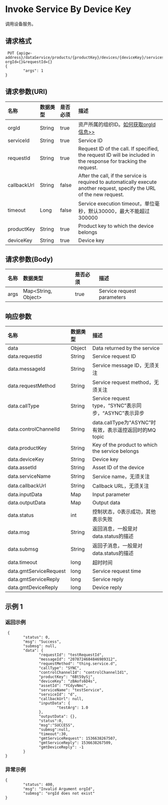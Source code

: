 # Invoke Service By Device Key

调用设备服务。

## 请求格式

```
 PUT {apigw-address}/dataService/products/{productKey}/devices/{deviceKey}/services/{serviceId}/invoke?orgId={}&requestId={}
{
        "args": 1
}
```

## 请求参数(URI)

| **名称**    | **数据类型** | **是否必须** | **描述**                                                                                                                     |
|:------------|:-------------|:-------------|:-----------------------------------------------------------------------------------------------------------------------------|
| orgId       | String       | true         | 资产所属的组织ID。[如何获取orgId信息>>](/docs/api/zh_CN/2.0.9/api_faqs#id-orgid-orgid)|
| serviceId   | String       | true         | Service ID                                                                                                                   |
| requestId   | String       | true         | Request ID of the call. If specified, the   request ID will be included in the response for tracking the request.            |
| callbackUrl | String       | false        | After the call, if the service is   required to automatically execute another request, specify the URL of the new   request. |
| timeout     | Long         | false        | Service execution timeout，单位毫秒，默认30000，最大不能超过300000                                                           |
| productKey  | String       | true         | Product key to which the device belongs                                                                                      |
| deviceKey   | String       | true         | Device key                                                                                                                   |

## 请求参数(Body)

| **名称** | **数据类型**        | **是否必须** | **描述**                   |
|:---------|:--------------------|:-------------|:---------------------------|
| args     | Map<String, Object> | true         | Service request parameters |



## 响应参数

| **名称**               | **数据类型** | **描述**                                               |
|:-----------------------|:-------------|:-------------------------------------------------------|
| data                   | Object       | Data returned by the service                           |
| data.requestId         | String       | Service request ID                                     |
| data.messageId         | String       | Service message ID，无须关注                           |
| data.requestMethod     | String       | Service request method，无须关注                       |
| data.callType          | String       | Service request type，“SYNC”表示同步，“ASYNC”表示异步  |
| data.controlChannelId  | String       | data.callType为“ASYNC”时有效，表示遥控返回时的MQ topic |
| data.productKey        | String       | Key of the product to which the service   belongs      |
| data.deviceKey         | String       | Device key                                             |
| data.assetId           | String       | Asset ID of the device                                 |
| data.serviceName       | String       | Service name，无须关注                                 |
| data.callbackUrl       | String       | Callback URL，无须关注                                 |
| data.inputData         | Map          | Input parameter                                        |
| data.outputData        | Map          | Output data                                            |
| data.status            | int          | 控制状态，0表示成功，其他表示失败                      |
| data.msg               | String       | 返回消息，一般是对data.status的描述                    |
| data.submsg            | String       | 返回子消息，一般是对data.status的描述                  |
| data.timeout           | long         | 超时时间                                               |
| data.gmtServiceRequest | long         | Service request time                                   |
| data.gmtServiceReply   | long         | Service reply                                          |
| data.gmtDeviceReply    | long         | Device reply                                           |

## 示例 1

### 返回示例

```
 {
        "status": 0,
        "msg": "Success",
        "submsg": null,
        "data": {
               "requestId": "testRequestId",
               "messageId": "2078724684846989312",
               "requestMethod": "thing.service.d",
               "callType": "SYNC",
               "controlChannelId": "controlChannelId1",
               "productKey": "6Bt59ySj",
               "deviceKey": "zBAofs6D4s",
               "assetId": "YCdyvNmc",
               "serviceName": "testService",
               "serviceId": "d",
               "callbackUrl": null,
               "inputData": {
                       "testArg": 1.0
               },
               "outputData": {},
               "status":0,
               "msg":"SUCCESS",
               "submsg":null,
               "timeout":30,
               "gmtServiceRequest": 1536638267507,
               "gmtServiceReply": 1536638267509,
               "gmtDeviceReply": -1
        }
}
```

### 异常示例

```
{
        "status": 400,
        "msg": "Invalid Argument orgId",
        "submsg": "orgId does not exist"
}
```
